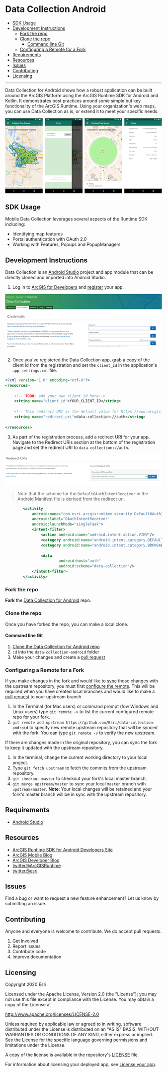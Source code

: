 # Data Collection Android

<!-- MDTOC maxdepth:6 firsth1:0 numbering:0 flatten:0 bullets:1 updateOnSave:1 -->

- [SDK Usage](#sdk-usage)   
- [Development Instructions](#development-instructions)   
   - [Fork the repo](#fork-the-repo)   
   - [Clone the repo](#clone-the-repo)   
      - [Command line Git](#command-line-git)   
   - [Configuring a Remote for a Fork](#configuring-a-remote-for-a-fork)   
- [Requirements](#requirements)   
- [Resources](#resources)   
- [Issues](#issues)   
- [Contributing](#contributing)   
- [Licensing](#licensing)   

<!-- /MDTOC -->
---

Data Collection for Android shows how a robust application can be built around the ArcGIS Platform using the ArcGIS Runtime SDK for Android and Kotlin. It demonstrates best practices around some simple but key functionality of the ArcGIS Runtime. Using your organization's web maps, you can use Data Collection as is, or extend it to meet your specific needs.

![General UI](./docs/images/General-UI.png)

## SDK Usage

Mobile Data Collection leverages several aspects of the Runtime SDK including:

* Identifying map features
* Portal authentication with OAuth 2.0
* Working with Features, Popups and PopupManagers

## Development Instructions
Data Collection is an [Android Studio](http://developer.android.com/sdk/index.html) project and app module that can be directly cloned and imported into Android Studio.

1. Log in to [ArcGIS for Developers](https://developers.arcgis.com/) and [register](https://developers.arcgis.com/applications/#/) your app.

![](/docs/images/Register1.png)

2. Once you've registered the Data Collection app, grab a copy of the client id from the registration and set the `client_id` in the application's `app_settings.xml` file.

```xml
<?xml version="1.0" encoding="utf-8"?>
<resources>

    <!-- TODO: add your own client id here-->
    <string name="client_id">YOUR_CLIENT_ID</string>

    <!-- This redirect URI is the default value for https://www.arcgis.com -->
    <string name="redirect_uri">data-collection://auth</string>

</resources>
```

3. As part of the registration process, add a redirect URI for your app.  Navigate to the Redirect URIs section at the bottom of the registration page and set the redirect URI to `data-collection://auth`.

![](/docs/images/Register2.png)
> Note that the scheme for the `DefaultOAuthIntentReceiver` in the Android Manifest file is derived from the redirect uri.
```xml
        <activity
            android:name="com.esri.arcgisruntime.security.DefaultOAuthIntentReceiver"
            android:label="OAuthIntentReceiver"
            android:launchMode="singleTask">
            <intent-filter>
                <action android:name="android.intent.action.VIEW"/>
                <category android:name="android.intent.category.DEFAULT"/>
                <category android:name="android.intent.category.BROWSABLE"/>

                <data
                        android:host="auth"
                        android:scheme="data-collection"/>
            </intent-filter>
        </activity>
 ```

### Fork the repo
**Fork** the [Data Collection for Android](https://github.com/Esri/data-collection-android/fork) repo.

### Clone the repo
Once you have forked the repo, you can make a local clone.

#### Command line Git
1. [Clone the  Data Collection for Android repo](https://help.github.com/articles/fork-a-repo#step-2-clone-your-fork)
2. ```cd``` into the ```data-collection-android``` folder
3. Make your changes and create a [pull request](https://help.github.com/articles/creating-a-pull-request)

### Configuring a Remote for a Fork
If you make changes in the fork and would like to [sync](https://help.github.com/articles/syncing-a-fork/) those changes with the upstream repository, you must first [configure the remote](https://help.github.com/articles/configuring-a-remote-for-a-fork/). This will be required when you have created local branches and would like to make a [pull request](https://help.github.com/articles/creating-a-pull-request) to your upstream branch.

1. In the Terminal (for Mac users) or command prompt (fow Windows and Linux users) type ```git remote -v``` to list the current configured remote repo for your fork.
2. ```git remote add upstream https://github.com/Esri/data-collection-android``` to specify new remote upstream repository that will be synced with the fork. You can type ```git remote -v``` to verify the new upstream.

If there are changes made in the original repository, you can sync the fork to keep it updated with the upstream repository.

1. In the terminal, change the current working directory to your local project.
2. Type ```git fetch upstream``` to fetch the commits from the upstream repository.
3. ```git checkout master``` to checkout your fork's local master branch.
4. ```git merge upstream/master``` to sync your local `master` branch with `upstream/master`. **Note**: Your local changes will be retained and your fork's master branch will be in sync with the upstream repository.

## Requirements
* [Android Studio](http://developer.android.com/sdk/index.html)

## Resources
* [ArcGIS Runtime SDK for Android Developers Site](https://developers.arcgis.com/android/)
* [ArcGIS Mobile Blog](http://blogs.esri.com/esri/arcgis/category/mobile/)
* [ArcGIS Developer Blog](http://blogs.esri.com/esri/arcgis/category/developer/)
* [twitter@ArcGISRuntime](https://twitter.com/ArcGISRuntime)
* [twitter@esri](http://twitter.com/esri)

## Issues

Find a bug or want to request a new feature enhancement? Let us know by submitting an issue.

## Contributing
Anyone and everyone is welcome to contribute. We do accept pull requests.

1. Get involved
2. Report issues
3. Contribute code
4. Improve documentation

## Licensing

Copyright 2020 Esri

Licensed under the Apache License, Version 2.0 (the "License"); you may not use this file except in compliance with the License. You may obtain a copy of the License at

http://www.apache.org/licenses/LICENSE-2.0

Unless required by applicable law or agreed to in writing, software distributed under the License is distributed on an "AS IS" BASIS, WITHOUT WARRANTIES OR CONDITIONS OF ANY KIND, either express or implied. See the License for the specific language governing permissions and limitations under the License.

A copy of the license is available in the repository's [LICENSE](./LICENSE) file.

For information about licensing your deployed app, see [License your app](https://developers.arcgis.com/android/latest/guide/license-your-app.htm).
